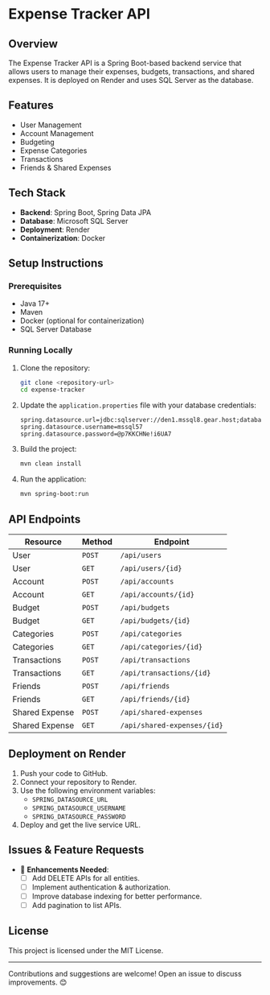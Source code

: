 # Expense Tracker API

## Overview
The Expense Tracker API is a Spring Boot-based backend service that allows users to manage their expenses, budgets, transactions, and shared expenses. It is deployed on Render and uses SQL Server as the database.

## Features
- User Management
- Account Management
- Budgeting
- Expense Categories
- Transactions
- Friends & Shared Expenses

## Tech Stack
- **Backend**: Spring Boot, Spring Data JPA
- **Database**: Microsoft SQL Server
- **Deployment**: Render
- **Containerization**: Docker

## Setup Instructions

### Prerequisites
- Java 17+
- Maven
- Docker (optional for containerization)
- SQL Server Database

### Running Locally
1. Clone the repository:
   ```sh
   git clone <repository-url>
   cd expense-tracker
   ```
2. Update the `application.properties` file with your database credentials:
   ```properties
   spring.datasource.url=jdbc:sqlserver://den1.mssql8.gear.host;databaseName=ExpanceTracker;encrypt=true;trustServerCertificate=true
   spring.datasource.username=mssql57
   spring.datasource.password=@p7KKCHNe!i6UA7
   ```
3. Build the project:
   ```sh
   mvn clean install
   ```
4. Run the application:
   ```sh
   mvn spring-boot:run
   ```

## API Endpoints
| Resource | Method | Endpoint |
|----------|--------|----------|
| User | `POST` | `/api/users` |
| User | `GET` | `/api/users/{id}` |
| Account | `POST` | `/api/accounts` |
| Account | `GET` | `/api/accounts/{id}` |
| Budget | `POST` | `/api/budgets` |
| Budget | `GET` | `/api/budgets/{id}` |
| Categories | `POST` | `/api/categories` |
| Categories | `GET` | `/api/categories/{id}` |
| Transactions | `POST` | `/api/transactions` |
| Transactions | `GET` | `/api/transactions/{id}` |
| Friends | `POST` | `/api/friends` |
| Friends | `GET` | `/api/friends/{id}` |
| Shared Expense | `POST` | `/api/shared-expenses` |
| Shared Expense | `GET` | `/api/shared-expenses/{id}` |

## Deployment on Render
1. Push your code to GitHub.
2. Connect your repository to Render.
3. Use the following environment variables:
   - `SPRING_DATASOURCE_URL`
   - `SPRING_DATASOURCE_USERNAME`
   - `SPRING_DATASOURCE_PASSWORD`
4. Deploy and get the live service URL.

## Issues & Feature Requests
- 🚀 **Enhancements Needed**:
  - [ ] Add DELETE APIs for all entities.
  - [ ] Implement authentication & authorization.
  - [ ] Improve database indexing for better performance.
  - [ ] Add pagination to list APIs.

## License
This project is licensed under the MIT License.

---
Contributions and suggestions are welcome! Open an issue to discuss improvements. 😊
